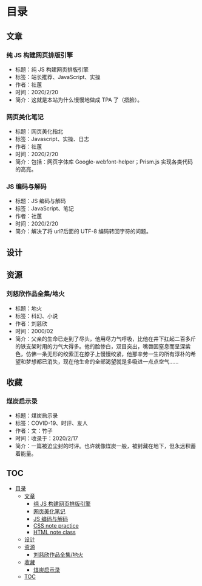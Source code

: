 # 目录

<!--模板 ###的标题名必须就是文件名（无后缀）
- 标题：
- 标签：
- 作者：
- 时间：
- 简介：
-->

## 文章

### 纯 JS 构建网页排版引擎

- 标题：纯 JS 构建网页排版引擎
- 标签：站长推荐、JavaScript、实操
- 作者：社蕙
- 时间：2020/2/20
- 简介：这就是本站为什么慢慢地做成 TPA 了（捂脸）。

### 网页美化笔记

- 标题：网页美化指北
- 标签：Javascript、实操、日志
- 作者：社蕙
- 时间：2020/2/20
- 简介：包括：网页字体库 Google-webfont-helper；Prism.js 实现各类代码的高亮。

### JS 编码与解码

- 标题：JS 编码与解码
- 标签：JavaScript、笔记
- 作者：社蕙
- 时间：2020/2/20
- 简介：解决了将 url?后面的 UTF-8 编码转回字符的问题。

<!-- ### CSS note class

- 标题：CSS 学习笔记
- 标签：CSS、笔记
- 作者：社蕙
- 时间：2020/2/18
- 简介：CSS 知识点的梳理。

### CSS note practice

- 标题：CSS 实践笔记
- 标签：CSS、实操
- 作者：社蕙
- 时间：2020/2/20
- 简介：都是 CSS 实操的时候留下的汗水。

### HTML note class

- 标题：HTML 学习笔记
- 标签：HTML、笔记
- 作者：社蕙
- 时间：2020/2/20
- 简介：HTML 知识点的梳理 -->

## 设计

## 资源

### 刘慈欣作品全集/地火

- 标题：地火
- 标签：科幻、小说
- 作者：刘慈欣
- 时间：2000/02
- 简介：父亲的生命已走到了尽头，他用尽力气呼吸，比他在井下扛起二百多斤的铁支架时用的力气大得多。他的脸惨白，双目突出，嘴唇因窒息而呈深紫色，仿佛一条无形的绞索正在脖子上慢慢绞紧，他那辛劳一生的所有淳朴的希望和梦想都已消失，现在他生命的全部渴望就是多吸进一点点空气……

## 收藏

### 煤炭启示录

- 标题：煤炭启示录
- 标签：COVID-19、时评、友人
- 作者：文：竹子
- 时间：收录于：2020/2/17
- 简介：一篇被迫尘封的时评。也许就像煤炭一般，被封藏在地下，但永远积蓄着能量。

## TOC

<!-- TOC -->

- [目录](#目录)
  - [文章](#文章)
    - [纯 JS 构建网页排版引擎](#纯-js-构建网页排版引擎)
    - [网页美化笔记](#网页美化笔记)
    - [JS 编码与解码](#js-编码与解码)
    - [CSS note practice](#css-note-practice)
    - [HTML note class](#html-note-class)
  - [设计](#设计)
  - [资源](#资源)
    - [刘慈欣作品全集/地火](#刘慈欣作品全集地火)
  - [收藏](#收藏)
    - [煤炭启示录](#煤炭启示录)
  - [TOC](#toc)

<!-- /TOC -->
